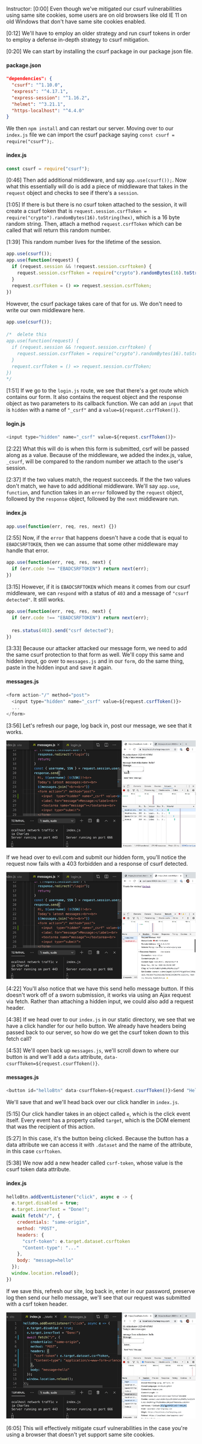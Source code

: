 Instructor: [0:00] Even though we've mitigated our csurf vulnerabilities using same site cookies, some users are on old browsers like old IE 11 on old Windows that don't have same site cookies enabled.

[0:12] We'll have to employ an older strategy and run csurf tokens in order to employ a defense in-depth strategy to csurf mitigation.

[0:20] We can start by installing the csurf package in our package json file. 

#### package.json
```json
"dependencies": {
  "csurf": "^1.10.0",
  "express": "^4.17.1",
  "express-session": "^1.16.2",
  "helmet": "^3.21.1",
  "https-localhost": "^4.4.0"
}
```

We then `npm install` and can restart our server. Moving over to our `index.js` file we can import the csurf package saying `const csurf = require("csurf");`.

#### index.js
```js
const csurf = require("csurf");
```

[0:46] Then add additional middleware, and say `app.use(csurf());`. Now what this essentially will do is add a piece of middleware that takes in the `request` object and checks to see if there's a `session`.

[1:05] If there is but there is no csurf token attached to the session, it will create a csurf token that is `request.session.csrfToken = require("crypto").randomBytes(16).toString(hex)`, which is a 16 byte random string. Then, attach a method `request.csrfToken` which can be called that will return this random number.

[1:39] This random number lives for the lifetime of the session. 

```js
app.use(csurf());
app.use(function(request) {
  if (request.session && !request.session.csrftoken) {
    request.session.csrfToken = require("crypto").randomBytes(16).toString(hex)
  }
  request.csrfToken = () => request.session.csrfToken;
})
```

However, the csurf package takes care of that for us. We don't need to write our own middleware here.

```js
app.use(csurf());

/*  delete this
app.use(function(request) {
  if (request.session && !request.session.csrftoken) {
    request.session.csrfToken = require("crypto").randomBytes(16).toString(hex)
  }
  request.csrfToken = () => request.session.csrfToken;
})
*/
```

[1:51] If we go to the `login.js` route, we see that there's a get route which contains our form. It also contains the request object and the response object as two parameters to its callback function. We can add an `input` that is `hidden` with a name of `"_csrf"` and a `value=${request.csrfToken()}`.

#### login.js
```js
<input type="hidden" name="_csrf" value=${request.csrfToken()}>
```

[2:22] What this will do is when this form is submitted, csrf will be passed along as a value. Because of the middleware, we added the index.js,  value, `_csurf`, will be compared to the random number we attach to the user's session.

[2:37] If the two values match, the request succeeds. If the the two values don't match, we have to add additional middleware. We'll say `app.use`, `function`, and function takes in an `error` followed by the `request` object, followed by the `response` object, followed by the `next` middleware run.

#### index.js
```js
app.use(function(err, req, res, next) {})
```

[2:55] Now, if the `error` that happens doesn't have a code that is equal to `EBADCSRFTOKEN`, then we can assume that some other middleware may handle that error.

```js
app.use(function(err, req, res, next) {
  if (err.code !== "EBADCSRFTOKEN") return next(err);
})
```

[3:15] However, if it is `EBADCSRFTOKEN` which means it comes from our csurf middleware, we can `respond` with a status of `403` and a message of `"csurf detected"`. It still works.

```js
app.use(function(err, req, res, next) {
  if (err.code !== "EBADCSRFTOKEN") return next(err);

  res.status(403).send("csrf detected");
})
```

[3:33] Because our attacker attacked our message form, we need to add the same csurf protection to that form as well. We'll copy this same and hidden input, go over to `messages.js` and in our `form`, do the same thing, paste in the hidden input and save it again.

#### messages.js
```js
<form action-"/" method="post">
  <input type="hidden" name="_csrf" value=${request.csrfToken()}>
  ...
</form>
```

[3:56] Let's refresh our page, log back in, post our message, we see that it works. 

![it works](../images/egghead-add-csrf-token-middleware-to-an-express-server-to-mitigate-csrf-it-works.png)

If we head over to evil.com and submit our hidden form, you'll notice the request now fails with a 403 forbidden and a response of csurf detected.

![403](../images/egghead-add-csrf-token-middleware-to-an-express-server-to-mitigate-csrf-evil-responds-403.png)

[4:22] You'll also notice that we have this send hello message button. If this doesn't work off of a sworn submission, it works via using an Ajax request via fetch. Rather than attaching a hidden input, we could also add a request header.

[4:38] If we head over to our `index.js` in our static directory, we see that we have a click handler for our hello button. We already have headers being passed back to our server, so how do we get the csurf token down to this fetch call?

[4:53] We'll open back up `messages.js`, we'll scroll down to where our button is and we'll add a `data` attribute, `data-csurfToken=${request.csurfToken()}`. 

#### messages.js
```js
<button id="helloBtn" data-csurfToken=${request.csurfToken()}>Send "Hello" Message</button>
```

We'll save that and we'll head back over our click handler in `index.js`.

[5:15] Our click handler takes in an object called `e`, which is the click event itself. Every event has a property called `target`, which is the DOM element that was the recipient of this action.

[5:27] In this case, it's the button being clicked. Because the button has a data attribute we can access it with `.dataset` and the name of the attribute, in this case `csrftoken`.

[5:38] We now add a new header called `csrf-token`, whose value is the csurf token data attribute. 

#### index.js
```js
helloBtn.addEventListener("click", async e -> {
  e.target.disabled = true;
  e.target.innerText = "Done!";
  await fetch("/", {
    credentials: "same-origin",
    method: "POST",
    headers: {
      "csrf-token": e.target.dataset.csrftoken
      "Content-type": "..."
    },
    body: "message=hello"
  });
  window.location.reload();
})
```

If we save this, refresh our site, log back in, enter in our password, preserve log then send our hello message, we'll see that our request was submitted with a csrf token header.

![csrf token header](../images/egghead-add-csrf-token-middleware-to-an-express-server-to-mitigate-csrf-csrf-token-header.png)

[6:05] This will effectively mitigate csurf vulnerabilities in the case you're using a browser that doesn't yet support same site cookies.